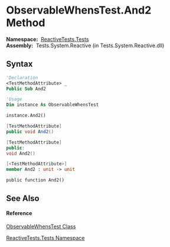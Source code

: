 # ObservableWhensTest.And2 Method

**Namespace:**  [ReactiveTests.Tests](ReactiveTests.Tests\ReactiveTests.Tests.md)  
**Assembly:**  Tests.System.Reactive (in Tests.System.Reactive.dll)

## Syntax

```vb
'Declaration
<TestMethodAttribute> _
Public Sub And2
```

```vb
'Usage
Dim instance As ObservableWhensTest

instance.And2()
```

```csharp
[TestMethodAttribute]
public void And2()
```

```c++
[TestMethodAttribute]
public:
void And2()
```

```fsharp
[<TestMethodAttribute>]
member And2 : unit -> unit 
```

```jscript
public function And2()
```

## See Also

#### Reference

[ObservableWhensTest Class](ObservableWhensTest\ObservableWhensTest.md)

[ReactiveTests.Tests Namespace](ReactiveTests.Tests\ReactiveTests.Tests.md)




